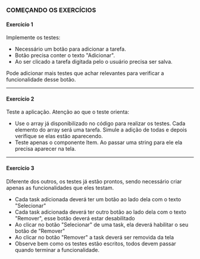 ### COMEÇANDO OS EXERCÍCIOS

#### Exercício 1

Implemente os testes:

- Necessário um botão para adicionar a tarefa.
- Botão precisa conter o texto "Adicionar".
- Ao ser clicado a tarefa digitada pelo o usuário precisa ser salva.

Pode adicionar mais testes que achar relevantes para verificar a funcionalidade desse botão.

---

#### Exercício 2

Teste a aplicação. Atenção ao que o teste orienta:

- Use o array já disponibilizado no código para realizar os testes. Cada elemento do array será uma tarefa. Simule a adição de todas e depois verifique se elas estão aparecendo.
- Teste apenas o componente Item. Ao passar uma string para ele ela precisa aparecer na tela.

---

#### Exercício 3

Diferente dos outros, os testes já estão prontos, sendo necessário criar apenas as funcionalidades que eles testam.

- Cada task adicionada deverá ter um botão ao lado dela com o texto "Selecionar"
- Cada task adicionada deverá ter outro botão ao lado dela com o texto "Remover", esse botão deverá estar desabilitado
- Ao clicar no botão "Selecionar" de uma task, ela deverá habilitar o seu botão de "Remover"
- Ao clicar no botão "Remover" a task deverá ser removida da tela
- Observe bem como os testes estão escritos, todos devem passar quando terminar a funcionalidade.
